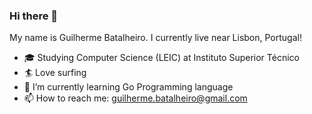 ### Hi there 👋

My name is Guilherme Batalheiro. I currently live near Lisbon, Portugal!

- 🎓 Studying Computer Science (LEIC) at Instituto Superior Técnico
- 🏄 Love surfing
- 🌱 I’m currently learning Go Programming language
- 📫 How to reach me: guilherme.batalheiro@gmail.com
